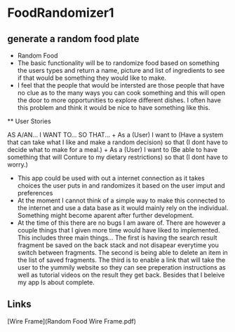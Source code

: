 # FoodRandomizer1

## generate a random food plate


* Random Food
 * The basic functionality will be to randomize food based on something the users types and return a name, picture and list of ingredients to see if that would be something they would like to make.
 * I feel that the people that would be intersted are those people that have no clue as to the many ways you can cook something and this will open the door to more opportunities to explore different dishes. I often have this problem and think it would be nice to have something like this.

 ** User Stories
 	
  AS A/AN...  I WANT TO...	 SO THAT...
 	+ As a (User) I want to (Have a system that can take what I like and make a random decision) so that (I dont have to decide what to make for a meal.) 
 	+ As a (User) I want to (Be able to have something that will Conture to my dietary restrictions) so that (I dont have to worry.)

* This app could be used with out a internet connection as it takes choices the user puts in and randomizes it based on the user imput and preferences
 * At the moment I cannot think of a simple way to make this connected to the internet and use a data base as it would mainly rely on the individual. Something might become aparent after further development.
 * At the time of this there are no bugs I am aware of. There are however a couple things that I given more time would have liked to implemented. This includes three main things... The first is having the search result fragment be saved on the back stack and not disapear everytime you switch between fragments. The second is being able to delete an item in the list of saved fragments. The third is to enable a link that will take the user to the yummily website so they can see preperation instructions as well as tutorial videos on the result they get back. Besides that I beleive my app Is about complete.

## Links
 [Wire Frame](Random Food Wire Frame.pdf)
